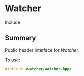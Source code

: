 # Watcher
 Include

## Summary

Public header interface for *Watcher*.

To use:

```cpp
#include <watcher/watcher.hpp>
```
